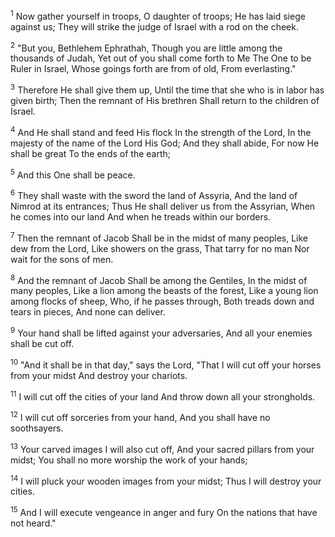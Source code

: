 <sup>1</sup> 
Now gather yourself in troops, O daughter of troops; He has laid siege against us; They will strike the judge of Israel with a rod on the cheek.

<sup>2</sup> 
"But you, Bethlehem Ephrathah, Though you are little among the thousands of Judah, Yet out of you shall come forth to Me The One to be Ruler in Israel, Whose goings forth are from of old, From everlasting." 

<sup>3</sup> 
Therefore He shall give them up, Until the time that she who is in labor has given birth; Then the remnant of His brethren Shall return to the children of Israel. 

<sup>4</sup> 
And He shall stand and feed His flock In the strength of the Lord, In the majesty of the name of the Lord His God; And they shall abide, For now He shall be great To the ends of the earth; 

<sup>5</sup> 
And this One shall be peace.

<sup>6</sup> 
They shall waste with the sword the land of Assyria, And the land of Nimrod at its entrances; Thus He shall deliver us from the Assyrian, When he comes into our land And when he treads within our borders. 

<sup>7</sup> 
Then the remnant of Jacob Shall be in the midst of many peoples, Like dew from the Lord, Like showers on the grass, That tarry for no man Nor wait for the sons of men. 

<sup>8</sup> 
And the remnant of Jacob Shall be among the Gentiles, In the midst of many peoples, Like a lion among the beasts of the forest, Like a young lion among flocks of sheep, Who, if he passes through, Both treads down and tears in pieces, And none can deliver. 

<sup>9</sup> 
Your hand shall be lifted against your adversaries, And all your enemies shall be cut off. 

<sup>10</sup> 
"And it shall be in that day," says the Lord, "That I will cut off your horses from your midst And destroy your chariots. 

<sup>11</sup> 
I will cut off the cities of your land And throw down all your strongholds. 

<sup>12</sup> 
I will cut off sorceries from your hand, And you shall have no soothsayers. 

<sup>13</sup> 
Your carved images I will also cut off, And your sacred pillars from your midst; You shall no more worship the work of your hands; 

<sup>14</sup> 
I will pluck your wooden images from your midst; Thus I will destroy your cities. 

<sup>15</sup> 
And I will execute vengeance in anger and fury On the nations that have not heard."
